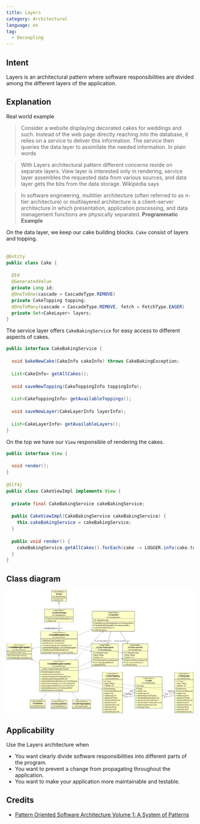 ```yaml
---
title: Layers
category: Architectural
language: en
tag:
  - Decoupling
---
```


## Intent

Layers is an architectural pattern where software responsibilities are divided among the different
layers of the application.

## Explanation

Real world example

> Consider a website displaying decorated cakes for weddings and such. Instead of the web page
> directly reaching into the database, it relies on a service to deliver this information. The
> service then queries the data layer to assimilate the needed information.
> In plain words

> With Layers architectural pattern different concerns reside on separate layers. View layer is
> interested only in rendering, service layer assembles the requested data from various sources, and
> data layer gets the bits from the data storage.
> Wikipedia says

> In software engineering, multitier architecture (often referred to as n-tier architecture) or
> multilayered architecture is a client–server architecture in which presentation, application
> processing, and data management functions are physically separated.
**Programmatic Example**

On the data layer, we keep our cake building blocks. `Cake` consist of layers and topping.

```java

@Entity
public class Cake {

  @Id
  @GeneratedValue
  private Long id;
  @OneToOne(cascade = CascadeType.REMOVE)
  private CakeTopping topping;
  @OneToMany(cascade = CascadeType.REMOVE, fetch = FetchType.EAGER)
  private Set<CakeLayer> layers;
}
```

The service layer offers `CakeBakingService` for easy access to different aspects of cakes.

```java
public interface CakeBakingService {

  void bakeNewCake(CakeInfo cakeInfo) throws CakeBakingException;

  List<CakeInfo> getAllCakes();

  void saveNewTopping(CakeToppingInfo toppingInfo);

  List<CakeToppingInfo> getAvailableToppings();

  void saveNewLayer(CakeLayerInfo layerInfo);

  List<CakeLayerInfo> getAvailableLayers();
}
```

On the top we have our `View` responsible of rendering the cakes.

```java
public interface View {

  void render();
}

@Slf4j
public class CakeViewImpl implements View {

  private final CakeBakingService cakeBakingService;

  public CakeViewImpl(CakeBakingService cakeBakingService) {
    this.cakeBakingService = cakeBakingService;
  }

  public void render() {
    cakeBakingService.getAllCakes().forEach(cake -> LOGGER.info(cake.toString()));
  }
}
```

## Class diagram

![alt text](./etc/layers.png "Layers")

## Applicability

Use the Layers architecture when

* You want clearly divide software responsibilities into different parts of the program.
* You want to prevent a change from propagating throughout the application.
* You want to make your application more maintainable and testable.

## Credits

* [Pattern Oriented Software Architecture Volume 1: A System of Patterns](https://www.amazon.com/gp/product/0471958697/ref=as_li_tl?ie=UTF8&camp=1789&creative=9325&creativeASIN=0471958697&linkCode=as2&tag=javadesignpat-20&linkId=e3f42d7a2a4cc8c619bbc0136b20dadb)